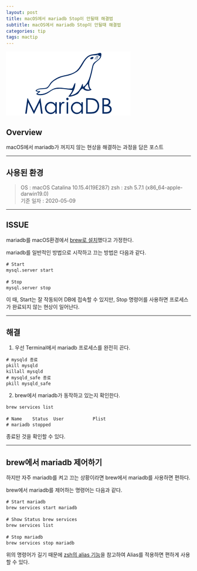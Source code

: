 ```yaml
---
layout: post
title: macOS에서 mariadb Stop이 안될때 해결법
subtitle: macOS에서 mariadb Stop이 안될때 해결법
categories: tip
tags: mactip
---
```


![mariadb-logo](/assets/img/logo/mariadb-logo.png)

## Overview

macOS에서 mariadb가 꺼지지 않는 현상을 해결하는 과정을 담은 포스트

***

## 사용된 환경

> OS : macOS Catalina 10.15.4(19E287)
> zsh : zsh 5.7.1 (x86_64-apple-darwin19.0)  
> 기준 일자 : 2020-05-09  

***

## ISSUE

mariadb를 macOS환경에서 [brew로 설치](/tip/2020/05/09/mac_mariadb_install/)했다고 가정한다.

mariadb를 일반적인 방법으로 시작하고 끄는 방법은 다음과 같다.

```
# Start
mysql.server start

# Stop
mysql.server stop
```

이 때, Start는 잘 작동되어 DB에 접속할 수 있지만, Stop 명령어를 사용하면 프로세스가 완료되지 않는 현상이 일어난다.

***

## 해결

1. 우선 Terminal에서 mariadb 프로세스를 완전히 끈다.

```
# mysqld 종료
pkill mysqld
killall mysqld
# mysqld_safe 종료
pkill mysqld_safe          
```

2. brew에서 mariadb가 동작하고 있는지 확인한다.

```
brew services list

# Name    Status  User           Plist
# mariadb stopped
```

종료된 것을 확인할 수 있다.

***

## brew에서 mariadb 제어하기

하지만 자주 mariadb를 켜고 끄는 상황이라면 brew에서 mariadb를 사용하면 편하다.

brew에서 mariadb를 제어하는 명령어는 다음과 같다.

```
# Start mariadb
brew services start mariadb

# Show Status brew services
brew services list

# Stop mariadb
brew services stop mariadb
```

위의 명령어가 길기 때문에 [zsh의 alias 기능](/tip/2019/11/18/mac_zsh_alias/)을 참고하여 Alias를 적용하면 편하게 사용할 수 있다.
